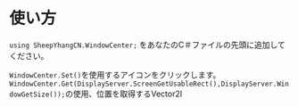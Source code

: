 # 使い方
```using SheepYhangCN.WindowCenter;``` をあなたのC＃ファイルの先頭に追加してください。

```WindowCenter.Set()```を使用するアイコンをクリックします。<br>
```WindowCenter.Get(DisplayServer.ScreenGetUsableRect(),DisplayServer.WindowGetSize());```の使用、位置を取得するVector2I